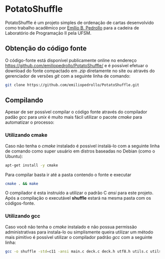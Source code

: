# PotatoShuffle

PotatoShuffle é um projeto simples de ordenação de cartas desenvolvido como trabalho acadêmico por [Emílio B. Pedrollo] para a cadeira de Laboratório de Programação II pela UFSM.

[Emílio B. Pedrollo]: <https://github.com/emiliopedrollo>

## Obtenção do código fonte
O código-fonte está disponível publicamente online no endereço https://github.com/emiliopedrollo/PotatoShuffle/ e é possível efetuar o download do fonte compactado em *.zip* diretamente no site ou através do gerenciador de versões *git* com a seguinte linha de comando:
```sh
git clone https://github.com/emiliopedrollo/PotatoShuffle.git
```


## Compilando
Apesar de ser possível compilar o código fonte através do compilador padão *gcc* para *unix* é muito mais fácil utilizar o pacote *cmake* para automatizar o processo:

### Utilizando cmake
Caso não tenha o *cmake* instalado é possivel instalá-lo com a seguinte linha de comando como super usuário em distros baseadas no Debian (como o Ubuntu):
```sh
apt-get install -y cmake 
```
Para compilar basta ir até a pasta contendo o fonte e executar
```sh
cmake . && make
```
O compilador é esta instruído a utilizar o padrão C *ansi* para este projeto. Após a compilação o executável **shuffle** estará na mesma pasta com os códigos-fonte.


### Utilizando gcc
Caso você não tenha o *cmake* instalado e não possua permissão administrativas para instala-lo ou simplismente queira utilizar um método mais pimitivo é possível utilizar o compilador padrão *gcc* com a seguinte linha:
```sh
gcc -o shuffle -std=c11 -ansi main.c deck.c deck.h utf8.h utils.c utils.h
```
